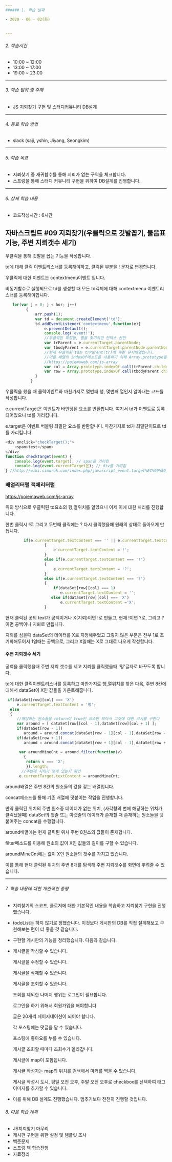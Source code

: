 ```yaml
---
###### 1. 학습 날짜

- 2020 - 06 - 02(화)
 

---
```


###### 2. 학습시간

- 10:00 ~ 12:00
- 13:00 ~ 17:00
- 19:00 ~ 23:00

---

###### 3. 학습 범위 및 주제

- JS 지뢰찾기 구현 및 스터디커뮤니티 DB설계

---

###### 4. 동료 학습 방법 

- slack (saji, yshin, Jiyang, Seongkim)

---

###### 5. 학습 목표 

- 지뢰찾기 중 재귀함수를 통해 지뢰가 없는 구역을 체크합니다.
- 스프링을 통해 스터디 커뮤니티 구현을 위하여 DB설계를 진행합니다.

---

###### 6. 상세 학습 내용

- 코드작성시간 :  6시간



## 자바스크립트 #09 지뢰찾기(우클릭으로 깃발꼽기, 물음표기능, 주변 지뢰갯수 세기)





우클릭을 통해 깃발을 꼽는 기능을 작성합니다.

td에 대해 클릭 이벤트리스너를 등록해야하고, 클릭된 부분을 ! 문자로 변경합니다.

우클릭에 대한 이벤트는 contextmenu이벤트 입니다.

비동기함수로 실행되므로 td를 생성할 때 모든 td객체에 대해  contextmenu 이벤트리스너를 등록해야합니다.



```javascript
   for(var j = 0; j < hor; j++)
         {
             arr.push(1);
             var td = document.createElement('td');
             td.addEventListener('contextmenu',function(e){
                 e.preventDefault();
                 console.log('event!');
                 //우클릭된 특정행, 열을 찾기위한 인덱스 선언
                 var trParent = e.currentTarget.parentNode;
                 var tbodyParent = e.currentTarget.parentNode.parentNode;
                 //현재 우클릭된 td는 trParent(tr)에 속한 유사배열입니다.
                 //이를 배열의 indexOf메소드를 사용하기 위해 Array.prototype을 사용합니다
                 //https://poiemaweb.com/js-array
                 var col = Array.prototype.indexOf.call(trParent.children, e.currentTarget);
                 var row = Array.prototype.indexOf.call(tbodyParent.children, trParent);
             }
           }
```





우클릭을 했을 때 클릭이벤트와 마찬가지로 몇번째 행, 몇번째 열인지 알아내는 코드를 작성합니다.

e.currentTarget은 이벤트가 바인딩된 요소를 반환합니다. 여기서 td가 이벤트로 등록되어있으니 td를 가리킵니다.

e.target은 이벤트 버블링 최말단 요소를 반환합니다. 마찬가지로 td가 최말단이므로 td를 가리킵니다.



```javascript
<div onclick="checkTarget();">
    <span>test</span>
</div>
function checkTarget(event) {
    console.log(event.target); // span을 가리킴
    console.log(event.currentTarget은); // div를 가리킴
} //http://wiki.simuruk.com/index.php/javascript_event.target%EC%99%80_event.currentTarget_%EC%B0%A8%EC%9D%B4?TheOrder=1 출처
```





### 배열리터럴 객체리터럴

https://poiemaweb.com/js-array



위의 방식으로 우클릭된 td요소의 행,열위치를 알았으니 이제 이에 대한 처리를 진행합니다.

한번 클릭시 !로 그리고 두번째 클릭에는 ? 다시 클릭했을때 원래의 상태로 돌아오게 만듭니다.



```javascript
        if(e.currentTarget.textContent === '' || e.currentTarget.textContent === 'X')
                 {
                     e.currentTarget.textContent ='!';
                 }
                 else if(e.currentTarget.textContent === '!')
                 {
                     e.currentTarget.textContent = '?';
                 }
                 else if(e.currentTarget.textContent === '?')
                 {
                     if(dataSet[row][col] === 1)
                        e.currentTarget.textContent = '';
                    else if(dataSet[row][col] === 'X')
                        e.currentTarget.textContent ='X';
                 }
```



현재 클릭된 곳의 text가 공백이거나 X(지뢰)이면 !로 만들고, 현재 !이면 ?로, 그리고 ?이면 공백이나 지뢰로 만듭니다.

지뢰를 심을때 dataSet의 데이터를 X로 지정해주었고 그렇지 않은 부분은 전부 1로 초기화해두어서 1일때는 공백으로, 그리고 X일때는 X로 그대로 나오게 작성합니다.



#### 주변 지뢰갯수 세기



공백을 클릭했을때 주변 지뢰 갯수를 세고 지뢰를 클릭했을때 '펑'글자로 바꾸도록 합니다.

td에 대한 클릭이벤트리스너를 등록하고 마찬가지로 행,열위치를 찾은 다음, 주변 8칸에 대해서 dataSet이 X인 값들을 카운트해줍니다.



```javascript
 if(dataSet[row][col] === 'X')
     e.currentTarget.textContent = '펑';
  else
  {
     //해당하는 원소들을 return이 true인 요소만 모아서 그것에 대한 크기를 구한다
     var around = [ dataSet[row][col - 1],dataSet[row][col + 1] ];
     if(dataSet[row - 1])
        around = around.concat(dataSet[row - 1][col - 1],dataSet[row - 1][col], dataSet[row - 1][col + 1]);
     if(dataSet[row + 1])
        around = around.concat(dataSet[row + 1][col - 1],dataSet[row + 1][col],dataSet[row + 1][col + 1]);
      
      var aroundMineCnt = around.filter(function(v)
        {
         return v === 'X';
         }).length;
       //주변에 지뢰가 몇개 있는지 확인
      e.currentTarget.textContent = aroundMineCnt;
```



around배열은 주변 8칸의 원소들의 값을 갖는 배열입니다.

concat메소드를 통해 기존 배열에 덧붙이는 작업을 진행합니다.

만약 클릭된 위치의 주변 원소중 데이터가 없는 위치, (사각형의 변에 해당하는 위치가 클릭됐을때) dataSet의 윗줄 또는 아랫줄의 데이터가 존재할 때 존재하는 원소들을 덧붙여주는 concat을 수행합니다.

around배열에는 현재 클릭된 위치 주변 8원소의 값들이 존재합니다.

filter메소드를 이용해 원소의 값이 X인 값들의 길이를 구할 수 있습니다.

aroundMineCnt에는 값이 X인 원소들의 갯수를 가지고 있습니다.

이를 통해 현재 클릭된 위치의 주변 8개를 탐색해 주변 지뢰갯수를 화면에 뿌려줄 수 있습니다.





---

###### 7. 학습 내용에 대한 개인적인 총평

- 지뢰찾기의 스코프, 클로저에 대한 기본적인 내용을 학습하고 지뢰찾기 구현을 진행했습니다.

- todoList는 하지 않기로 정했습니다. 이것보다 게시판의 DB를 직접 설계해보고 구현해보는 편이 더 좋을 것 같습니다.

- 구현할 게시판의 기능을 정리했습니다.  다음과 같습니다.

- 게시글을 작성할 수 있습니다.

  게시글을 수정할 수 있습니다.

  게시글을 삭제할 수 있습니다.

  게시글을 조회할 수 있습니다.

  조회를 제외한 나머지 행위는 로그인이 필요합니다.

  로그인을 하기 위해서 회원가입을 해야합니다.

  글은 20개씩 페이지네이션이 되어야 합니다.

  각 포스팅에는 댓글을 달 수 있습니다.

  포스팅에 좋아요를 누를 수 있습니다.

  게시글 조회할 때마다 조회수가 올라갑니다.

  게시글에 map이 포함됩니다.

  게시글 작성자는 map의 위치를 검색해서 마커를 찍을 수 있습니다.

  게시글 작성시 도시, 평일 오전 오후, 주말 오전 오후로 checkbox를 선택하여 태그이미지를 추가할 수 있습니다.

- 이를 위해 DB 설계도 진행했습니다. 멈추기보다 천천히 진행할 것입니다.

###### 8. 다음 학습 계획

- JS지뢰찾기 마무리
- 게시판 구현을 위한 설정 및 템플릿 조사
- 백준문제
- 스프링 책 학습진행
- 자료정리

